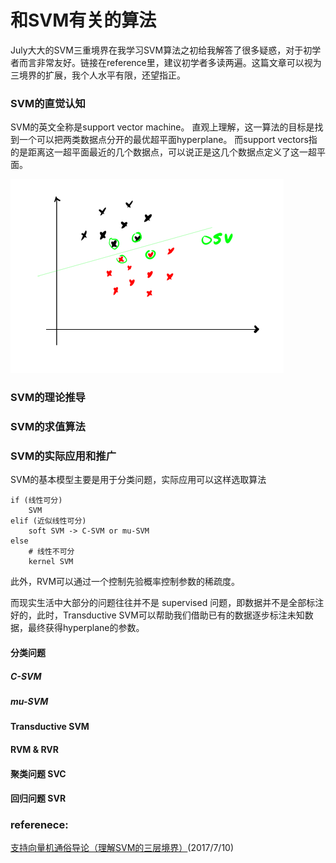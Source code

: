 # 和SVM有关的算法

July大大的SVM三重境界在我学习SVM算法之初给我解答了很多疑惑，对于初学者而言非常友好。链接在reference里，建议初学者多读两遍。这篇文章可以视为三境界的扩展，我个人水平有限，还望指正。

### SVM的直觉认知

SVM的英文全称是support vector machine。 直观上理解，这一算法的目标是找到一个可以把两类数据点分开的最优超平面hyperplane。 而support vectors指的是距离这一超平面最近的几个数据点，可以说正是这几个数据点定义了这一超平面。

![](/assets/svm.png)

### SVM的理论推导

### SVM的求值算法

### SVM的实际应用和推广

SVM的基本模型主要是用于分类问题，实际应用可以这样选取算法

```
if (线性可分)
    SVM
elif (近似线性可分)
    soft SVM -> C-SVM or mu-SVM
else
    # 线性不可分
    kernel SVM
```

此外，RVM可以通过一个控制先验概率控制参数的稀疏度。

而现实生活中大部分的问题往往并不是 supervised 问题，即数据并不是全部标注好的，此时，Transductive SVM可以帮助我们借助已有的数据逐步标注未知数据，最终获得hyperplane的参数。

#### 分类问题

##### C-SVM

##### mu-SVM

#### Transductive SVM

#### RVM & RVR

#### 聚类问题 SVC

#### 回归问题 SVR

### referenece:

[支持向量机通俗导论（理解SVM的三层境界）](http://blog.csdn.net/v_july_v/article/details/7624837)\(2017/7/10\)

